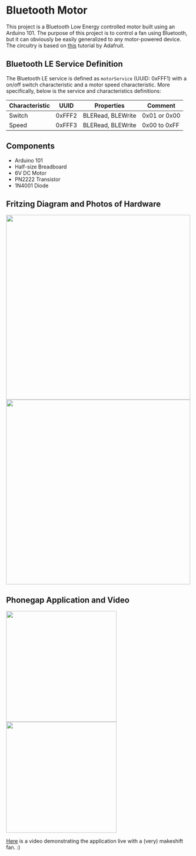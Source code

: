 # Bluetooth Motor

This project is a Bluetooth Low Energy controlled motor built using an Arduino 101. The purpose of this project is to control a fan using Bluetooth, but it can obviously be easily generalized to any motor-powered device. The circuitry is based on [this](https://learn.adafruit.com/adafruit-arduino-lesson-13-dc-motors?view=all) tutorial by Adafruit.


## Bluetooth LE Service Definition

The Bluetooth LE service is defined as `motorService` (UUID: 0xFFF1) with a on/off switch characteristic and a motor speed characteristic. More specifically, below is the service and characteristics definitions:

| Characteristic | UUID    | Properties        | Comment      |
| -------------- | ------- | ----------------- | ------------ |
| Switch         | 0xFFF2  | BLERead, BLEWrite | 0x01 or 0x00 |
| Speed         | 0xFFF3  | BLERead, BLEWrite | 0x00 to 0xFF |

## Components
- Arduino 101
- Half-size Breadboard
- 6V DC Motor
- PN2222 Transistor
- 1N4001 Diode

## Fritzing Diagram and Photos of Hardware
<img src="https://cloud.githubusercontent.com/assets/9016615/23041551/3506985a-f463-11e6-918d-e84c53eec40d.png" width="500">
<img src="https://cloud.githubusercontent.com/assets/9016615/22814537/6ab50bb2-ef22-11e6-9fb6-5d339dc0393e.JPG" width="500">

## Phonegap Application and Video 
<img src="https://cloud.githubusercontent.com/assets/9016615/23051423/e7d84306-f496-11e6-8329-8649d9495c74.PNG" width="300">
<img src="https://cloud.githubusercontent.com/assets/9016615/23051424/e9efa9c2-f496-11e6-98bc-620164b5d630.PNG" width="300">

[Here](https://youtu.be/wcAuevRtikU) is a video demonstrating the application live with a (very) makeshift fan. :)

